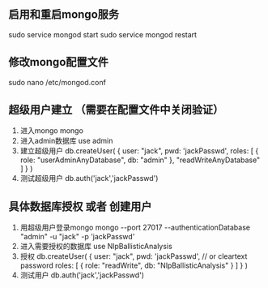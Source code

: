 ## 启用和重启mongo服务
sudo service mongod start
sudo service mongod restart

## 修改mongo配置文件
sudo nano /etc/mongod.conf

## 超级用户建立 （需要在配置文件中关闭验证）
1. 进入mongo
mongo
2. 进入admin数据库
use admin
3. 建立超级用户
db.createUser(
  {
    user: "jack",
    pwd:  'jackPasswd',
    roles: [ { role: "userAdminAnyDatabase", db: "admin" }, "readWriteAnyDatabase" ]
  }
)
4. 测试超级用户
db.auth('jack','jackPasswd')

## 具体数据库授权 或者 创建用户
1. 用超级用户登录mongo
mongo --port 27017  --authenticationDatabase "admin" -u "jack" -p 'jackPasswd'
2. 进入需要授权的数据库
use NlpBallisticAnalysis
3. 授权
db.createUser(
  {
    user: "jack",
    pwd:  'jackPasswd',   // or cleartext password
    roles: [ { role: "readWrite", db: "NlpBallisticAnalysis" } ]
  }
)
4. 测试用户
db.auth('jack','jackPasswd')